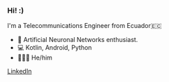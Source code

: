### Hi! :)

I'm a Telecommunications Engineer from Ecuador🇪🇨

- 🤖 Artificial Neuronal Networks enthusiast.
- 💻 Kotlin, Android, Python
- 🙋🏽‍♂️ He/him

[LinkedIn](https://www.linkedin.com/in/stalyn-sampedro/?locale=en_US)
